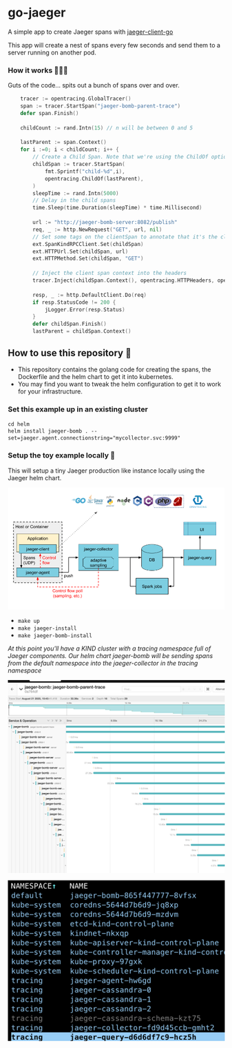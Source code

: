 # go-jaeger

A simple app to create Jaeger spans with [jaeger-client-go](https://github.com/jaegertracing/jaeger-client-go)

This app will create a nest of spans every few seconds and send them to a server running on another pod.

### How it works 👩🏻‍💻

Guts of the code... spits out a bunch of spans over and over.

 
```go
	tracer := opentracing.GlobalTracer()
	span := tracer.StartSpan("jaeger-bomb-parent-trace")
	defer span.Finish()

	childCount := rand.Intn(15) // n will be between 0 and 5

	lastParent := span.Context()
	for i :=0; i < childCount; i++ {
		// Create a Child Span. Note that we're using the ChildOf option.
		childSpan := tracer.StartSpan(
			fmt.Sprintf("child-%d",i),
			opentracing.ChildOf(lastParent),
		)
		sleepTime := rand.Intn(5000)
		// Delay in the child spans
		time.Sleep(time.Duration(sleepTime) * time.Millisecond)

		url := "http://jaeger-bomb-server:8082/publish"
		req, _ := http.NewRequest("GET", url, nil)
		// Set some tags on the clientSpan to annotate that it's the client span. The additional HTTP tags are useful for debugging purposes.
		ext.SpanKindRPCClient.Set(childSpan)
		ext.HTTPUrl.Set(childSpan, url)
		ext.HTTPMethod.Set(childSpan, "GET")

		// Inject the client span context into the headers
		tracer.Inject(childSpan.Context(), opentracing.HTTPHeaders, opentracing.HTTPHeadersCarrier(req.Header))

		resp, _ := http.DefaultClient.Do(req)
		if resp.StatusCode != 200 {
			jLogger.Error(resp.Status)
		}
		defer childSpan.Finish()
		lastParent = childSpan.Context()
```

## How to use this repository 💅

- This repository contains the golang code for creating the spans, the Dockerfile and the helm chart to get it into kubernetes.
- You may find you want to tweak the helm configuration to get it to work for your infrastructure.

### Set this example up in an existing cluster

```
cd helm
helm install jaeger-bomb . --set=jaeger.agent.connectionstring="mycollector.svc:9999"
```

### Setup the toy example locally 🚀

This will setup a tiny Jaeger production like instance locally using the Jaeger helm chart.

![](images/3.png)

- `make up`
- `make jaeger-install`
- `make jaeger-bomb-install`

_At this point you'll have a KIND cluster with a tracing namespace full of Jaeger components. Our helm chart jaeger-bomb will be sending spans from the
default namespace into the jaeger-collector in the tracing namespace_


![](images/1.png)

![](images/2.png)